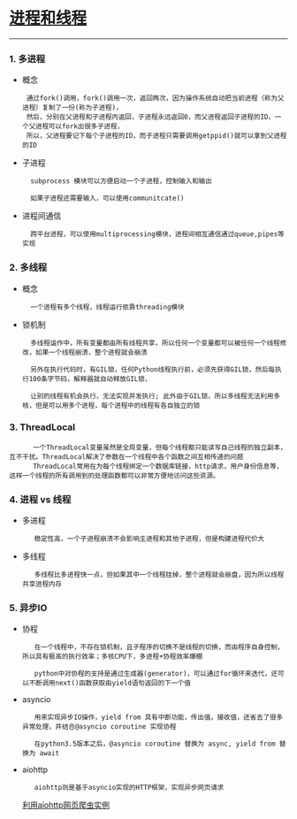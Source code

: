 # [进程和线程](https://github.com/jackfrued/Python-100-Days/blob/master/Day01-15/Day13/%E8%BF%9B%E7%A8%8B%E5%92%8C%E7%BA%BF%E7%A8%8B.md)
___

### 1. 多进程

   * 概念

          通过fork()调用，fork()调用一次，返回两次，因为操作系统自动把当前进程（称为父进程）复制了一份(称为子进程)，
          然后，分别在父进程和子进程内返回，子进程永远返回0，而父进程返回子进程的ID，一个父进程可以fork出很多子进程，
          所以，父进程要记下每个子进程的ID，而子进程只需要调用getppid()就可以拿到父进程的ID
  
  * 子进程
  
          subprocess 模块可以方便启动一个子进程，控制输入和输出
          
          如果子进程还需要输入，可以使用communitcate()
          
  * 进程间通信
  
          跨平台进程，可以使用multiprocessing模块，进程间相互通信通过queue,pipes等实现
          
### 2. 多线程
  
  * 概念
   
          一个进程有多个线程，线程运行依靠threading模块
          
  * 锁机制
  
          多线程运作中，所有变量都由所有线程共享，所以任何一个变量都可以被任何一个线程修改，如果一个线程崩溃，整个进程就会崩溃
          
          另外在执行代码时，有GIL锁，任何Python线程执行前，必须先获得GIL锁，然后每执行100条字节码，解释器就自动释放GIL锁，
          
          让别的线程有机会执行，无法实现并发执行; 此外由于GIL锁，所以多线程无法利用多核，但是可以用多个进程，每个进程中的线程有各自独立的锁
          
### 3. ThreadLocal

          一个ThreadLocal变量虽然是全局变量，但每个线程都只能读写自己线程的独立副本，互不干扰。ThreadLocal解决了参数在一个线程中各个函数之间互相传递的问题
          ThreadLocal常用在为每个线程绑定一个数据库链接，http请求，用户身份信息等，这样一个线程的所有调用到的处理函数都可以非常方便地访问这些资源。
          
### 4. 进程 vs 线程

  * 多进程
       
           稳定性高，一个子进程崩溃不会影响主进程和其他子进程，但是构建进程代价大
  
  * 多线程
  
           多线程比多进程快一点，但如果其中一个线程挂掉，整个进程就会崩盘，因为所以线程共享进程内存
           
### 5. 异步IO

  * 协程
    
           在一个线程中，不存在锁机制，且子程序的切换不是线程的切换，而由程序自身控制，所以具有极高的执行效率；多核CPU下，多进程+协程效率爆棚
           
           python中对协程的支持是通过生成器(generator)，可以通过for循环来迭代，还可以不断调用next()函数获取由yield语句返回的下一个值
           
  * asyncio
  
           用来实现异步IO操作，yield from 具有中断功能，传出值，接收值，还省去了很多异常处理，并结合@asyncio coroutine 实现协程
           
           在python3.5版本之后，@asyncio coroutine 替换为 async, yield from 替换为 await
           
  * aiohttp
  
           aiohttp则是基于asyncio实现的HTTP框架，实现异步网页请求
           
       [利用aiohttp网页爬虫实例](https://blog.csdn.net/SL_World/article/details/86633611)
          
        
